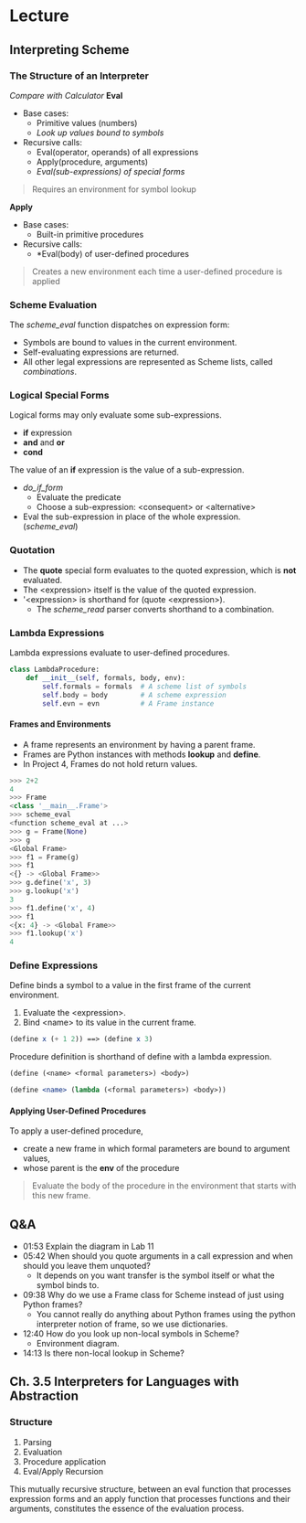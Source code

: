 # Lecture
## Interpreting Scheme
### The Structure of an Interpreter
*Compare with Calculator*
**Eval**
- Base cases:
  - Primitive values (numbers)
  - *Look up values bound to symbols*
- Recursive calls:
  - Eval(operator, operands) of all expressions
  - Apply(procedure, arguments)
  - *Eval(sub-expressions) of special forms*

> Requires an environment for symbol lookup

**Apply**
- Base cases:
  - Built-in primitive procedures
- Recursive calls:
  - *Eval(body) of user-defined procedures

> Creates a new environment each time a user-defined procedure is applied

### Scheme Evaluation
The *scheme_eval* function dispatches on expression form:
- Symbols are bound to values in the current environment.
- Self-evaluating expressions are returned.
- All other legal expressions are represented as Scheme lists, called *combinations*.

### Logical Special Forms
Logical forms may only evaluate some sub-expressions.
- **if** expression
- **and** and **or**
- **cond**

The value of an **if** expression is the value of a sub-expression.
- *do_if_form*
  - Evaluate the predicate
  - Choose a sub-expression: \<consequent> or \<alternative>
- Eval the sub-expression in place of the whole expression. (*scheme_eval*)

### Quotation
- The **quote** special form evaluates to the quoted expression, which is **not** evaluated.
- The \<expression> itself is the value of the quoted expression.
- '\<expression> is shorthand for (quote \<expression>).
  - The *scheme_read* parser converts shorthand to a combination.

### Lambda Expressions
Lambda expressions evaluate to user-defined procedures.
```py
class LambdaProcedure:
    def __init__(self, formals, body, env):
        self.formals = formals  # A scheme list of symbols
        self.body = body        # A scheme expression
        self.evn = evn          # A Frame instance
```

#### Frames and Environments
- A frame represents an environment by having a parent frame.
- Frames are Python instances with methods **lookup** and **define**.
- In Project 4, Frames do not hold return values.
```py
>>> 2+2
4
>>> Frame
<class '__main__.Frame'>
>>> scheme_eval
<function scheme_eval at ...>
>>> g = Frame(None)
>>> g
<Global Frame>
>>> f1 = Frame(g)
>>> f1
<{} -> <Global Frame>>
>>> g.define('x', 3)
>>> g.lookup('x')
3
>>> f1.define('x', 4)
>>> f1
<{x: 4} -> <Global Frame>>
>>> f1.lookup('x')
4
```
### Define Expressions
Define binds a symbol to a value in the first frame of the current environment.
1. Evaluate the \<expression>.
2. Bind \<name> to its value in the current frame.
```scheme
(define x (+ 1 2)) ==> (define x 3)
```
Procedure definition is shorthand of define with a lambda expression.
```scheme
(define (<name> <formal parameters>) <body>)

(define <name> (lambda (<formal parameters>) <body>))
```

#### Applying User-Defined Procedures
To apply a user-defined procedure,
- create a new frame in which formal parameters are bound to argument values,
- whose parent is the **env** of the procedure
> Evaluate the body of the procedure in the environment that starts with this new frame.

## Q&A
- 01:53​ Explain the diagram in Lab 11
- 05:42​ When should you quote arguments in a call expression and when should you leave them unquoted?
  - It depends on you want transfer is the symbol itself or what the symbol binds to.
- 09:38​ Why do we use a Frame class for Scheme instead of just using Python frames?
  - You cannot really do anything about Python frames using the python interpreter notion of frame, so we use dictionaries.
- 12:40​ How do you look up non-local symbols in Scheme?
  - Environment diagram.
- 14:13​ Is there non-local lookup in Scheme?

## Ch. 3.5 Interpreters for Languages with Abstraction
### Structure
1. Parsing
2. Evaluation
3. Procedure application
4. Eval/Apply Recursion

This mutually recursive structure, between an eval function that processes expression forms and an apply function that processes functions and their arguments, constitutes the essence of the evaluation process.